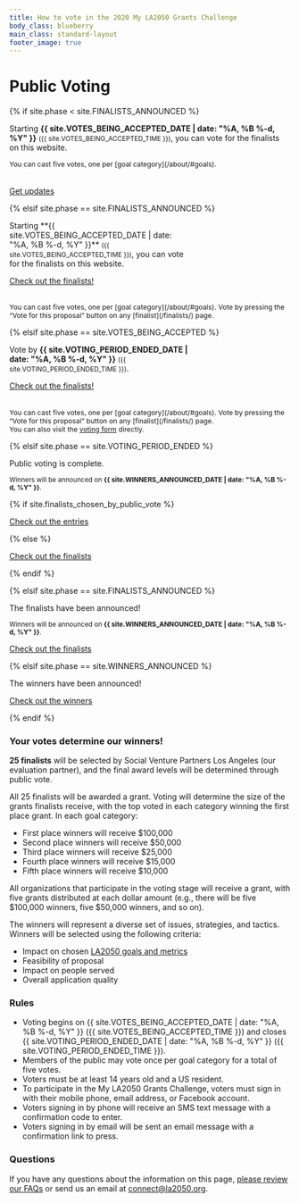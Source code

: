 ```yaml
---
title: How to vote in the 2020 My LA2050 Grants Challenge
body_class: blueberry
main_class: standard-layout
footer_image: true
---
```


<h1>
  Public Voting
</h1>

<div class="introduction" markdown="1">

{% if site.phase < site.FINALISTS_ANNOUNCED %}

Starting **{{ site.VOTES_BEING_ACCEPTED_DATE | date: "%A, %B %-d, %Y" }}** <small class="avoid-break">({{ site.VOTES_BEING_ACCEPTED_TIME }})</small>, <span class="avoid-break">you can vote for the finalists on this website.</span>

<p style="font-size: inherit; margin-bottom: 2.25em;">
<small style="font-size: 0.875em;" markdown="1">You can cast five votes, one per [goal category](/about/#goals).</small>
</p>

<p class="action" markdown="1">
  <a href="{{ site.mailing_list_url }}">Get updates</a>
</p>

{% elsif site.phase == site.FINALISTS_ANNOUNCED %}

<p style="max-width: 23em" markdown="1">Starting **{{ site.VOTES_BEING_ACCEPTED_DATE | date: "%A, %B %-d, %Y" }}** <small class="avoid-break">({{ site.VOTES_BEING_ACCEPTED_TIME }})</small>, you can vote for the finalists on this website.</p>

<p class="action" markdown="1">
  <a href="/finalists/">Check out the finalists!</a>
</p>
<p style="font-size: inherit; margin-top: 2.25em;" markdown="1">
  <small style="font-size: 0.875em;">You can cast five votes, one per [goal category](/about/#goals).
  Vote by pressing the “Vote for this proposal” button on any [finalist](/finalists/) page.</small>
</p>

{% elsif site.phase == site.VOTES_BEING_ACCEPTED %}

<p style="max-width: 23em" markdown="1">Vote by <strong>{{ site.VOTING_PERIOD_ENDED_DATE | date: "%A, %B %-d, %Y" }}</strong> <small class="avoid-break">({{ site.VOTING_PERIOD_ENDED_TIME }})</small>.</p>

<p class="action" markdown="1">
  <a href="/finalists/">Check out the finalists!</a>
</p>
<p style="font-size: inherit; margin-top: 2.25em;" markdown="1">
  <small style="font-size: 0.875em;">You can cast five votes, one per [goal category](/about/#goals).
  Vote by pressing the “Vote for this proposal” button on any [finalist](/finalists/) page.</small><br />
  <small style="font-size: 0.875em;">You can also visit the <a href="/vote/form/">voting form</a> directly.</small>
</p>

{% elsif site.phase == site.VOTING_PERIOD_ENDED %}

Public voting is complete.

<small>
  Winners will be announced on 
  <span class="avoid-break">
    <strong>{{ site.WINNERS_ANNOUNCED_DATE | date: "%A, %B %-d, %Y" }}</strong>.
  </span>
</small>

{% if site.finalists_chosen_by_public_vote %}
<p class="action" markdown="1">
  <a href="/entries/">Check out the entries</a>
</p>
{% else %}
<p class="action" markdown="1">
  <a href="/finalists/">Check out the finalists</a>
</p>
{% endif %}

{% elsif site.phase == site.FINALISTS_ANNOUNCED %}

The finalists have been announced!

<small>
  Winners will be announced on 
  <span class="avoid-break">
    <strong>{{ site.WINNERS_ANNOUNCED_DATE | date: "%A, %B %-d, %Y" }}</strong>.
  </span>
</small>

<p class="action">
  <a href="/finalists/">Check out the finalists</a>
</p>

{% elsif site.phase == site.WINNERS_ANNOUNCED %}

The winners have been announced!

<p class="action">
  <a href="/winners/">Check out the winners</a>
</p>

{% endif %}

</div>


### Your votes determine our winners!

**25 finalists** will be selected by Social Venture Partners Los Angeles (our evaluation partner), and the <span class="avoid-break">final award levels will be determined through public vote.</span>

All 25 finalists will be awarded a grant. Voting will determine the size of the grants finalists receive, with the top voted in each category winning the first place grant. In each goal category:
* First place winners will receive $100,000
* Second place winners will receive $50,000
* Third place winners will receive $25,000
* Fourth place winners will receive $15,000
* Fifth place winners will receive $10,000

All organizations that participate in the voting stage will receive a grant, with five grants distributed at each dollar amount (e.g., there will be five $100,000 winners, five $50,000 winners, and so on).

The winners will represent a diverse set of issues, strategies, and tactics. Winners will be selected using the following criteria:

* Impact on chosen [LA2050 goals and metrics](/about/#goals)
* Feasibility of proposal
* Impact on people served
* Overall application quality


### Rules

* Voting begins on {{ site.VOTES_BEING_ACCEPTED_DATE | date: "%A, %B %-d, %Y" }} ({{ site.VOTES_BEING_ACCEPTED_TIME }}) and closes {{ site.VOTING_PERIOD_ENDED_DATE | date: "%A, %B %-d, %Y" }} ({{ site.VOTING_PERIOD_ENDED_TIME }}).
* Members of the public may vote once per goal category for a total of five votes.
* Voters must be at least 14 years old and a US resident.
* To participate in the My LA2050 Grants Challenge, voters must sign in with their mobile phone, email address, or Facebook account.
* Voters signing in by phone will receive an SMS text message with a confirmation code to enter.
* Voters signing in by email will be sent an email message with a confirmation link to press.

### Questions

If you have any questions about the information on this page, [please review our FAQs](/faqs) or send us an email at [connect@la2050.org](mailto:connect@la2050.org).

